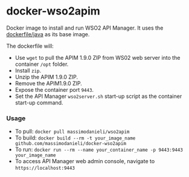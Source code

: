 docker-wso2apim
===================

Docker image to install and run WSO2 API Manager. It uses the [dockerfile/java](https://index.docker.io/u/dockerfile/java/) as its base image.


The dockerfile will:

* Use `wget` to pull the APIM 1.9.0 ZIP from WS02 web server into the container `/opt` folder.
* Install `zip`.
* Unzip the APIM 1.9.0 ZIP.
* Remove the APIM1.9.0 ZIP.
* Expose the container port `9443`.
* Set the API Manager `wso2server.sh` start-up script as the container start-up command.

### Usage
* To pull: `docker pull massimodanieli/wso2apim`
* To build: `docker build --rm -t your_image_name github.com/massimodanieli/docker-wso2apim`
* To run: `docker run --rm --name your_container_name -p 9443:9443 your_image_name`
* To access API Manager web admin console, navigate to `https://localhost:9443`

